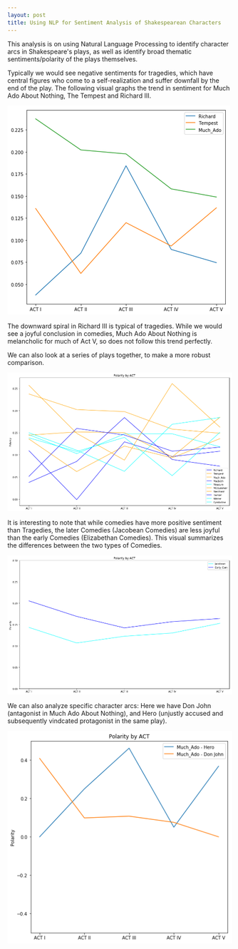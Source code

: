```yaml
---
layout: post
title: Using NLP for Sentiment Analysis of Shakespearean Characters
---
```

This analysis is on using Natural Language Processing to identify character arcs in Shakespeare's plays, as well as identify broad thematic sentiments/polarity of the plays
themselves. 

Typically we would see negative sentiments for tragedies, which have central figures who come to a self-realization and suffer downfall by the end of the play. The following visual graphs the trend in sentiment for Much Ado About Nothing, The Tempest and Richard III.

![Sentiment by Play Across Five Acts](../images/Temp_Much_Rich_Sent.png?raw=true)

The downward spiral in Richard III is typical of tragedies. While we would see a joyful conclusion in comedies, Much Ado About Nothing is melancholic for much of Act V, so does not follow this trend perfectly.

We can also look at a series of plays together, to make a more robust comparison.

![Sentiment by Play Across Five Acts](../images/Eliz_Jac_Sent.png?raw=true)

It is interesting to note that while comedies have more positive sentiment than Tragedies, the later Comedies (Jacobean Comedies) are less joyful than the early Comedies (Elizabethan Comedies). This visual summarizes the differences between the two types of Comedies.

![Sentiment by Play Across Five Acts](../images/Jac_Earl_Sent.png?raw=true)

We can also analyze specific character arcs: Here we have Don John (antagonist in Much Ado About Nothing), and Hero (unjustly accused and subsequently vindcated protagonist in the same play).

![Sentiment by Character: Much Ado About Nothing](../images/Hero_Don_John_Sent.png?raw=true)






